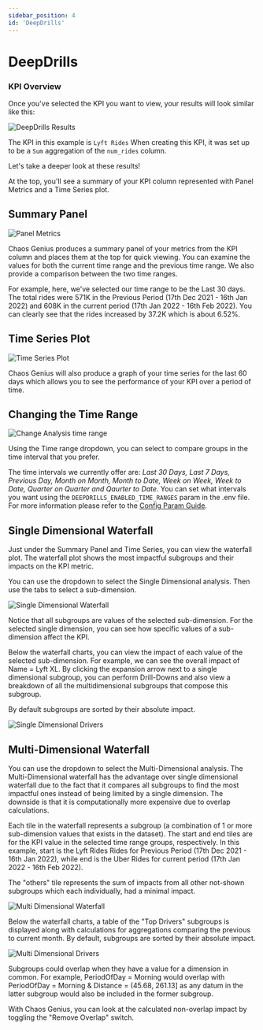 ```yaml
---
sidebar_position: 4
id: 'DeepDrills'
---
```


# DeepDrills

### KPI Overview

Once you've selected the KPI you want to view, your results will look similar like this:

![DeepDrills Results](/img/kpi-and-dashboard/DeepDrills.png)

The KPI in this example is `Lyft Rides` When creating this KPI, it was set up to be a `Sum` aggregation of the `num_rides` column.

Let's take a deeper look at these results!

At the top, you'll see a summary of your KPI column represented with Panel Metrics and a Time Series plot.

## Summary Panel

![Panel Metrics](/img/kpi-and-dashboard/panel_metrics.png)

Chaos Genius produces a summary panel of your metrics from the KPI column and places them at the top for quick viewing. You can examine the values for both the current time range and the previous time range. We also provide a comparison between the two time ranges.

For example, here, we've selected our time range to be the Last 30 days. The total rides were 571K in the Previous Period (17th Dec 2021 - 16th Jan 2022) and 608K in the current period (17th Jan 2022 - 16th Feb 2022). You can clearly see that the rides increased by 37.2K which is about 6.52%.

## Time Series Plot

![Time Series Plot](/img/kpi-and-dashboard/time_series.png)

Chaos Genius will also produce a graph of your time series for the last 60 days which allows you to see the performance of your KPI over a period of time.


## Changing the Time Range

![Change Analysis time range](/img/kpi-and-dashboard/change_time_range.png)

Using the Time range dropdown, you can select to compare groups in the time interval that you prefer. 

The time intervals we currently offer are: *Last 30 Days, Last 7 Days, Previous Day, Month on Month, Month to Date, Week on Week, Week to Date, Quarter on Quarter and Qaurter to Date*. You can set what intervals you want using the `DEEPDRILLS_ENABLED_TIME_RANGES` param in the .env file. For more information please refer to the [Config Param Guide](/Operator_Guides/Configuration/config-params.md).

## Single Dimensional Waterfall

Just under the Summary Panel and Time Series, you can view the waterfall plot. The waterfall plot shows the most impactful subgroups and their impacts on the KPI metric.

You can use the dropdown to select the Single Dimensional analysis. Then use the tabs to select a sub-dimension.

![Single Dimensional Waterfall](/img/kpi-and-dashboard/single_dimensional_waterfall.png)

Notice that all subgroups are values of the selected sub-dimension. For the selected single dimension, you can see how specific values of a sub-dimension affect the KPI.

Below the waterfall charts, you can view the impact of each value of the selected sub-dimension. For example, we can see the overall impact of Name = Lyft XL. By clicking the expansion arrow next to a single dimensional subgroup, you can perform Drill-Downs and also view a breakdown of all the multidimensional subgroups that compose this subgroup.

By default subgroups are sorted by their absolute impact.

![Single Dimensional Drivers](/img/kpi-and-dashboard/single_dimensional_drivers.png)

## Multi-Dimensional Waterfall

You can use the dropdown to select the Multi-Dimensional analysis. The Multi-Dimensional waterfall has the advantage over single dimensional waterfall due to the fact that it compares all subgroups to find the most impactful ones instead of being limited by a single dimension. The downside is that it is computationally more expensive due to overlap calculations.

Each tile in the waterfall represents a subgroup (a combination of 1 or more sub-dimension values that exists in the dataset). The start and end tiles are for the KPI value in the selected time range groups, respectively. In this example, start is the Lyft Rides Rides for Previous Period (17th Dec 2021 - 16th Jan 2022), while end is the Uber Rides for current period (17th Jan 2022 - 16th Feb 2022).

The "others" tile represents the sum of impacts from all other not-shown subgroups which each individually, had a minimal impact.

![Multi Dimensional Waterfall](/img/kpi-and-dashboard/multi_dimensional_waterfall.png)

Below the waterfall charts, a table of the "Top Drivers" subgroups is displayed along with calculations for aggregations comparing the previous to current month. By default, subgroups are sorted by their absolute impact.

![Multi Dimensional Drivers](/img/kpi-and-dashboard/multi_dimensional_drivers.png)


Subgroups could overlap when they have a value for a dimension in common. For example, PeriodOfDay = Morning would overlap with PeriodOfDay = Morning & Distance = (45.68, 261.13] as any datum in the latter subgroup would also be included in the former subgroup.

With Chaos Genius, you can look at the calculated non-overlap impact by toggling the "Remove Overlap" switch.
